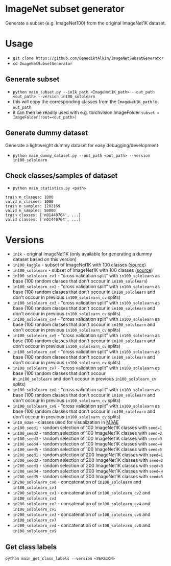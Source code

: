 # ImageNet subset generator

Generate a subset (e.g. ImageNet100) from the original ImageNet1K dataset.

# Usage
- `git clone https://github.com/BenediktAlkin/ImageNetSubsetGenerator`
- `cd ImageNetSubsetGenerator`
## Generate subset

- `python main_subset.py --in1k_path <ImageNet1K_path> --out_path <out_path> --version in100_sololearn`
- this will copy the corresponding classes from the `ImageNet1K_path` to `out_path`
- it can then be readily used with e.g. torchvision ImageFolder `subset = ImageFolder(root=<out_path>)`

## Generate dummy dataset

Generate a lightweight dummy dataset for easy debugging/development

- `python main_dummy_dataset.py --out_path <out_path> --version in100_sololearn`

## Check classes/samples of dataset

- `python main_statistics.py <path>`
```
train n_classes: 1000
valid n_classes: 1000
train n_samples: 1282169
valid n_samples: 50000
train classes: ['n01440764', ...]
valid classes: ['n01440764', ...]
```


# Versions

- `in1k` - original ImageNet1K (only available for generating a dummy dataset based on this version)
- `in100_kaggle` - subset of ImageNet1K with 100
  classes ([source](https://www.kaggle.com/datasets/ambityga/imagenet100))
- `in100_sololearn` - subset of ImageNet1K with 100
  classes ([source](https://github.com/vturrisi/solo-learn/issues/137))
- `in100_sololearn_cv1` - "cross validation split" with `in100_sololearn` as base (100 random classes that don't occour 
  in `in100_sololearn`)
- `in100_sololearn_cv2` - "cross validation split" with `in100_sololearn` as base (100 random classes that don't occour 
  in `in100_sololearn` and don't occour in previous `in100_sololearn_cv` splits)
- `in100_sololearn_cv3` - "cross validation split" with `in100_sololearn` as base (100 random classes that don't occour 
  in `in100_sololearn` and don't occour in previous `in100_sololearn_cv` splits)
- `in100_sololearn_cv4` - "cross validation split" with `in100_sololearn` as base (100 random classes that don't occour 
  in `in100_sololearn` and don't occour in previous `in100_sololearn_cv` splits)
- `in100_sololearn_cv5` - "cross validation split" with `in100_sololearn` as base (100 random classes that don't occour 
  in `in100_sololearn` and don't occour in previous `in100_sololearn_cv` splits)
- `in100_sololearn_cv6` - "cross validation split" with `in100_sololearn` as base (100 random classes that don't occour 
  in `in100_sololearn` and don't occour in previous `in100_sololearn_cv` splits)
- `in100_sololearn_cv7` - "cross validation split" with `in100_sololearn` as base (100 random classes that don't occour  
  in `in100_sololearn` and don't occour in previous `in100_sololearn_cv` splits)
- `in100_sololearn_cv8` - "cross validation split" with `in100_sololearn` as base (100 random classes that don't occour 
  in `in100_sololearn` and don't occour in previous `in100_sololearn_cv` splits)
- `in100_sololearn_cv9` - "cross validation split" with `in100_sololearn` as base (100 random classes that don't occour 
  in `in100_sololearn` and don't occour in previous `in100_sololearn_cv` splits)
- `in10_m3ae` - classes used for visualization in [M3AE](https://arxiv.org/abs/2205.14204)
- `in100_seed1` - random selection of 100 ImageNet1K classes with `seed=1`
- `in100_seed2` - random selection of 100 ImageNet1K classes with `seed=2`
- `in100_seed3` - random selection of 100 ImageNet1K classes with `seed=3`
- `in100_seed4` - random selection of 100 ImageNet1K classes with `seed=4`
- `in100_seed5` - random selection of 100 ImageNet1K classes with `seed=5`
- `in200_seed1` - random selection of 200 ImageNet1K classes with `seed=1`
- `in200_seed2` - random selection of 200 ImageNet1K classes with `seed=2`
- `in200_seed3` - random selection of 200 ImageNet1K classes with `seed=3`
- `in200_seed4` - random selection of 200 ImageNet1K classes with `seed=4`
- `in200_seed5` - random selection of 200 ImageNet1K classes with `seed=5`
- `in200_sololearn_cv0` - concatenation of `in100_sololearn` and `in100_sololearn_cv1`
- `in200_sololearn_cv1` - concatenation of `in100_sololearn_cv2` and `in100_sololearn_cv3`
- `in200_sololearn_cv2` - concatenation of `in100_sololearn_cv4` and `in100_sololearn_cv5`
- `in200_sololearn_cv3` - concatenation of `in100_sololearn_cv6` and `in100_sololearn_cv7`
- `in200_sololearn_cv4` - concatenation of `in100_sololearn_cv8` and `in100_sololearn_cv9`


## Get class labels
`python main_get_class_labels --version <VERSION>`